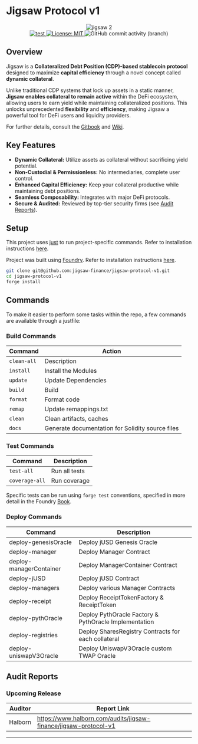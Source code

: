 # Jigsaw Protocol v1

<p align="center">
  <img src="https://github.com/jigsaw-finance/jigsaw-lite/assets/102415071/894b1ec7-dcbd-4b2d-ac5d-0a9d0df26313" alt="jigsaw 2"><br>
  <a href="https://github.com/jigsaw-finance/jigsaw-lite/actions/workflows/test.yml">
    <img src="https://github.com/jigsaw-finance/jigsaw-lite/actions/workflows/test.yml/badge.svg" alt="test">
  </a>
  <a href="https://github.com/jigsaw-finance/jigsaw-lite/blob/main/LICENSE">
    <img src="https://img.shields.io/badge/License-MIT-blue.svg" alt="License: MIT">
  </a>
  <img alt="GitHub commit activity (branch)" src="https://img.shields.io/github/commit-activity/m/jigsaw-finance/jigsaw-lite">
</p>

[foundry]: https://getfoundry.sh/
[foundry-badge]: https://img.shields.io/badge/Built%20with-Foundry-FFDB1C.svg

## Overview

Jigsaw is a **Collateralized Debt Position (CDP)-based stablecoin protocol** designed to maximize **capital efficiency** through a novel concept called **dynamic collateral**.

Unlike traditional CDP systems that lock up assets in a static manner, **Jigsaw enables collateral to remain active** within the DeFi ecosystem, allowing users to earn yield while maintaining collateralized positions. This unlocks unprecedented **flexibility** and **efficiency**, making Jigsaw a powerful tool for DeFi users and liquidity providers.

For further details, consult the [Gitbook](https://jigsaw.gitbook.io/jigsaw-protocol) and [Wiki](https://github.com/jigsaw-finance/jigsaw-protocol-v1/wiki).

## Key Features

- **Dynamic Collateral:** Utilize assets as collateral without sacrificing yield potential.
- **Non-Custodial & Permissionless:** No intermediaries, complete user control.
- **Enhanced Capital Efficiency:** Keep your collateral productive while maintaining debt positions.
- **Seamless Composability:** Integrates with major DeFi protocols.
- **Secure & Audited:** Reviewed by top-tier security firms (see [Audit Reports](#audit-reports)).

## Setup

This project uses [just](https://just.systems/man/en/) to run project-specific commands. Refer to installation instructions [here](https://github.com/casey/just?tab=readme-ov-file#installation).

Project was built using [Foundry](https://book.getfoundry.sh/). Refer to installation instructions [here](https://github.com/foundry-rs/foundry#installation).

```sh
git clone git@github.com:jigsaw-finance/jigsaw-protocol-v1.git
cd jigsaw-protocol-v1
forge install
```

## Commands

To make it easier to perform some tasks within the repo, a few commands are available through a justfile:

### Build Commands

| Command     | Action                                           |
| ----------- | ------------------------------------------------ |
| `clean-all` | Description                                      |
| `install`   | Install the Modules                              |
| `update`    | Update Dependencies                              |
| `build`     | Build                                            |
| `format`    | Format code                                      |
| `remap`     | Update remappings.txt                            |
| `clean`     | Clean artifacts, caches                          |
| `docs`      | Generate documentation for Solidity source files |

### Test Commands

| Command        | Description   |
| -------------- | ------------- |
| `test-all`     | Run all tests |
| `coverage-all` | Run coverage  |

Specific tests can be run using `forge test` conventions, specified in more detail in the Foundry [Book](https://book.getfoundry.sh/reference/forge/forge-test#test-options).

### Deploy Commands

| Command                 | Description                                           |
| ----------------------- | ----------------------------------------------------- |
| deploy-genesisOracle    | Deploy jUSD Genesis Oracle                            |
| deploy-manager          | Deploy Manager Contract                               |
| deploy-managerContainer | Deploy ManagerContainer Contract                      |
| deploy-jUSD             | Deploy jUSD Contract                                  |
| deploy-managers         | Deploy various Manager Contracts                      |
| deploy-receipt          | Deploy ReceiptTokenFactory & ReceiptToken             |
| deploy-pythOracle       | Deploy PythOracle Factory & PythOracle Implementation |
| deploy-registries       | Deploy SharesRegistry Contracts for each collateral   |
| deploy-uniswapV3Oracle  | Deploy UniswapV3Oracle custom TWAP Oracle             |

## Audit Reports

### Upcoming Release

| Auditor | Report Link                                                      |
| ------- | ---------------------------------------------------------------- |
| Halborn | https://www.halborn.com/audits/jigsaw-finance/jigsaw-protocol-v1 |

---

<p align="center">
</p>
